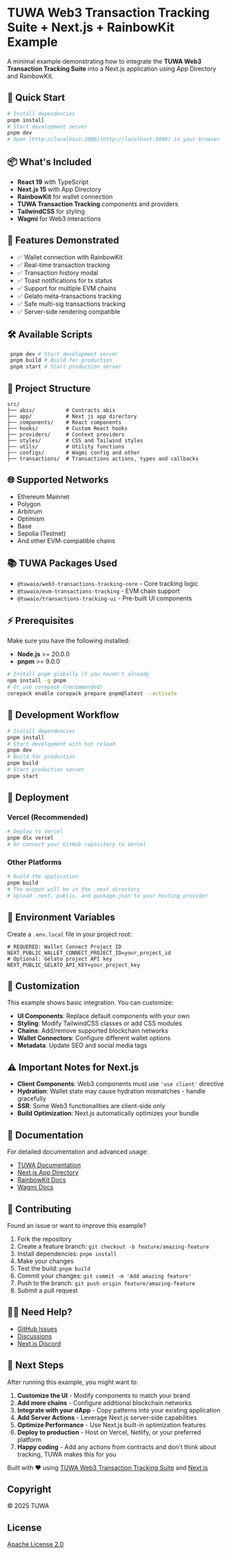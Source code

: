# TUWA Web3 Transaction Tracking Suite + Next.js + RainbowKit Example

A minimal example demonstrating how to integrate the **TUWA Web3 Transaction Tracking Suite** into a Next.js application using App Directory and RainbowKit.

## 🚀 Quick Start
```bash
# Install dependencies
pnpm install
# Start development server
pnpm dev
# Open [http://localhost:3000](http://localhost:3000) in your browser
``` 

## 📦 What's Included
- **React 19** with TypeScript
- **Next.js 15** with App Directory
- **RainbowKit** for wallet connection
- **TUWA Transaction Tracking** components and providers
- **TailwindCSS** for styling
- **Wagmi** for Web3 interactions

## 🎯 Features Demonstrated
- ✅ Wallet connection with RainbowKit
- ✅ Real-time transaction tracking
- ✅ Transaction history modal
- ✅ Toast notifications for tx status
- ✅ Support for multiple EVM chains
- ✅ Gelato meta-transactions tracking
- ✅ Safe multi-sig transactions tracking
- ✅ Server-side rendering compatible

## 🛠 Available Scripts
```bash
 pnpm dev # Start development server 
 pnpm build # Build for production 
 pnpm start # Start production server 
```

## 📁 Project Structure
``` 
src/
├── abis/          # Contracts abis
├── app/           # Next js app directory
├── components/    # React components
├── hooks/         # Custom React hooks
├── providers/     # Context providers
├── styles/        # CSS and Tailwind styles
├── utils/         # Utility functions
├── configs/       # Wagmi config and other
├── transactions/  # Transactions actions, types and callbacks
```

## 🌐 Supported Networks
- Ethereum Mainnet
- Polygon
- Arbitrum
- Optimism
- Base
- Sepolia (Testnet)
- And other EVM-compatible chains

## 📚 TUWA Packages Used
- `@tuwaio/web3-transactions-tracking-core` - Core tracking logic
- `@tuwaio/evm-transactions-tracking` - EVM chain support
- `@tuwaio/transactions-tracking-ui` - Pre-built UI components

## ⚡ Prerequisites
Make sure you have the following installed:
- **Node.js** >= 20.0.0
- **pnpm** >= 9.0.0
```bash
# Install pnpm globally if you haven't already
npm install -g pnpm
# Or use corepack (recommended)
corepack enable corepack prepare pnpm@latest --activate
```

## 🔄 Development Workflow
```bash
# Install dependencies
pnpm install
# Start development with hot reload
pnpm dev
# Build for production
pnpm build
# Start production server
pnpm start
``` 

## 🚀 Deployment

### Vercel (Recommended)
```bash
# Deploy to Vercel
pnpm dlx vercel
# Or connect your GitHub repository to Vercel
``` 

### Other Platforms
```bash
# Build the application
pnpm build
# The output will be in the .next directory
# Upload .next, public, and package.json to your hosting provider
``` 

## 🔧 Environment Variables
Create a `.env.local` file in your project root:
```env
# REQUERED: Wallet Connect Project ID
NEXT_PUBLIC_WALLET_CONNECT_PROJECT_ID=your_project_id
# Optional: Gelato project API key
NEXT_PUBLIC_GELATO_API_KEY=your_project_key
``` 

## 🎨 Customization
This example shows basic integration. You can customize:
- **UI Components**: Replace default components with your own
- **Styling**: Modify TailwindCSS classes or add CSS modules
- **Chains**: Add/remove supported blockchain networks
- **Wallet Connectors**: Configure different wallet options
- **Metadata**: Update SEO and social media tags

## ⚠️ Important Notes for Next.js
- **Client Components**: Web3 components must use `'use client'` directive
- **Hydration**: Wallet state may cause hydration mismatches - handle gracefully
- **SSR**: Some Web3 functionalities are client-side only
- **Build Optimization**: Next.js automatically optimizes your bundle

## 📖 Documentation
For detailed documentation and advanced usage:
- [TUWA Documentation](https://docs.tuwa.co.ua/)
- [Next.js App Directory](https://nextjs.org/docs/app)
- [RainbowKit Docs](https://rainbowkit.com/)
- [Wagmi Docs](https://wagmi.sh/)

## 🤝 Contributing
Found an issue or want to improve this example?
1. Fork the repository
2. Create a feature branch: `git checkout -b feature/amazing-feature`
3. Install dependencies: `pnpm install`
4. Make your changes
5. Test the build: `pnpm build`
6. Commit your changes: `git commit -m 'Add amazing feature'`
7. Push to the branch: `git push origin feature/amazing-feature`
8. Submit a pull request

## 🙋‍♂️ Need Help?
- [GitHub Issues](https://github.com/TuwaIO/web3-transactions-tracking/issues)
- [Discussions](https://github.com/TuwaIO/web3-transactions-tracking/discussions)
- [Next.js Discord](https://discord.gg/nextjs)

## 🚀 Next Steps
After running this example, you might want to:
1. **Customize the UI** - Modify components to match your brand
2. **Add more chains** - Configure additional blockchain networks
3. **Integrate with your dApp** - Copy patterns into your existing application
4. **Add Server Actions** - Leverage Next.js server-side capabilities
5. **Optimize Performance** - Use Next.js built-in optimization features
6. **Deploy to production** - Host on Vercel, Netlify, or your preferred platform
7. **Happy coding** - Add any actions from contracts and don't think about tracking, TUWA makes this for you

Built with ❤️ using [TUWA Web3 Transaction Tracking Suite](https://github.com/TuwaIO/web3-transactions-tracking) and [Next.js](https://nextjs.org/)

## Copyright

© 2025 TUWA

## License

[Apache License 2.0](./LICENSE)